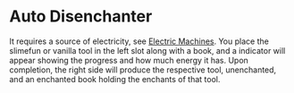 # Auto Disenchanter
It requires a source of electricity, see [Electric Machines](https://github.com/Slimefun/Slimefun4/wiki/Electric-Machines).
You place the slimefun or vanilla tool in the left slot along with a book, and a indicator will appear showing the progress and how much energy it has. Upon completion, the right side will produce the respective tool, unenchanted, and an enchanted book holding the enchants of that tool.
